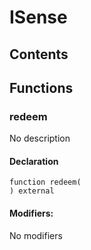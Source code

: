 # ISense





## Contents
<!-- START doctoc -->
<!-- END doctoc -->




## Functions

### redeem
No description


#### Declaration
```solidity
function redeem(
) external
```

#### Modifiers:
No modifiers





